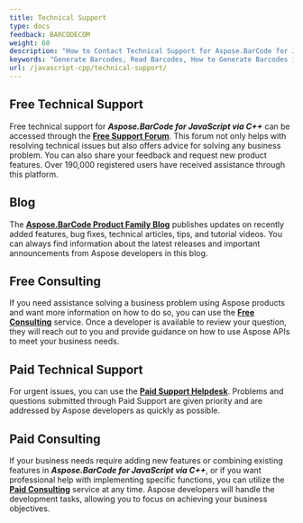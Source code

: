 ```yaml
---
title: Technical Support
type: docs
feedback: BARCODECOM
weight: 60
description: "How to Contact Technical Support for Aspose.BarCode for JavaScript via C++"
keywords: "Generate Barcodes, Read Barcodes, How to Generate Barcodes in .JavaScript, Technical Support for Aspose.BarCode, Aspose.Barcode Forum, JavaScript"
url: /javascript-cpp/technical-support/
---
```

## **Free Technical Support**

Free technical support for ***Aspose.BarCode for JavaScript via C++*** can be accessed through the [**Free Support Forum**](https://forum.aspose.com/c/barcode/13). This forum not only helps with resolving technical issues but also offers advice for solving any business problem. You can also share your feedback and request new product features. Over 190,000 registered users have received assistance through this platform.

## **Blog**

The [**Aspose.BarCode Product Family Blog**](https://blog.aspose.com/category/barcode/) publishes updates on recently added features, bug fixes, technical articles, tips, and tutorial videos. You can always find information about the latest releases and important announcements from Aspose developers in this blog.

## **Free Consulting**

If you need assistance solving a business problem using Aspose products and want more information on how to do so, you can use the [**Free Consulting**](https://aspose-free-consulting.github.io/) service. Once a developer is available to review your question, they will reach out to you and provide guidance on how to use Aspose APIs to meet your business needs.

## **Paid Technical Support**

For urgent issues, you can use the [**Paid Support Helpdesk**](https://helpdesk.aspose.com/). Problems and questions submitted through Paid Support are given priority and are addressed by Aspose developers as quickly as possible.

## **Paid Consulting**

If your business needs require adding new features or combining existing features in ***Aspose.BarCode for JavaScript via C++***, or if you want professional help with implementing specific functions, you can utilize the [**Paid Consulting**](https://consulting.aspose.com/) service at any time. Aspose developers will handle the development tasks, allowing you to focus on achieving your business objectives.

